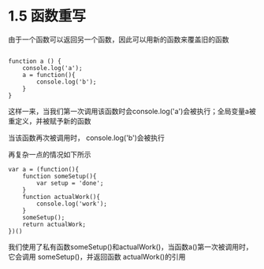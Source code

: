 # 1.5 函数重写

由于一个函数可以返回另一个函数，因此可以用新的函数来覆盖旧的函数

```

function a () {
    console.log('a');
    a = function(){
        console.log('b');
    }
}
```
这样一来，当我们第一次调用该函数时会console.log('a')会被执行；全局变量a被重定义，并被赋予新的函数

当该函数再次被调用时， console.log('b')会被执行

再复杂一点的情况如下所示

```
var a = (function(){
    function someSetup(){        
    	var setup = 'done';
    }
    function actualWork(){
        console.log('work');
    }
    someSetup();    
    return actualWork;
})()
```
我们使用了私有函数someSetup()和actualWork()，当函数a()第一次被调用时，它会调用 someSetup()，并返回函数 actualWork()的引用

